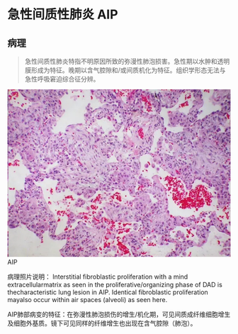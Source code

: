 # 急性间质性肺炎 AIP
## 病理
> 急性间质性肺炎特指不明原因所致的弥漫性肺泡损害。急性期以水肿和透明膜形成为特征。晚期以含气腔隙和/或间质机化为特征。组织学形态无法与急性呼吸窘迫综合征分辨。

![](./_image/2017-04-28-21-44-24.jpg)
AIP

病理照片说明：
Interstitial fibroblastic proliferation with a mind extracellularmatrix as seen in the proliferative/organizing phase of DAD is thecharacteristic lung lesion in AIP. Identical fibroblastic proliferation mayalso occur within air spaces (alveoli) as seen here.
 
AIP肺部病变的特征：在弥漫性肺泡损伤的增生/机化期，可见间质成纤维细胞增生及细胞外基质。镜下可见同样的纤维增生也出现在含气腔隙（肺泡）。
